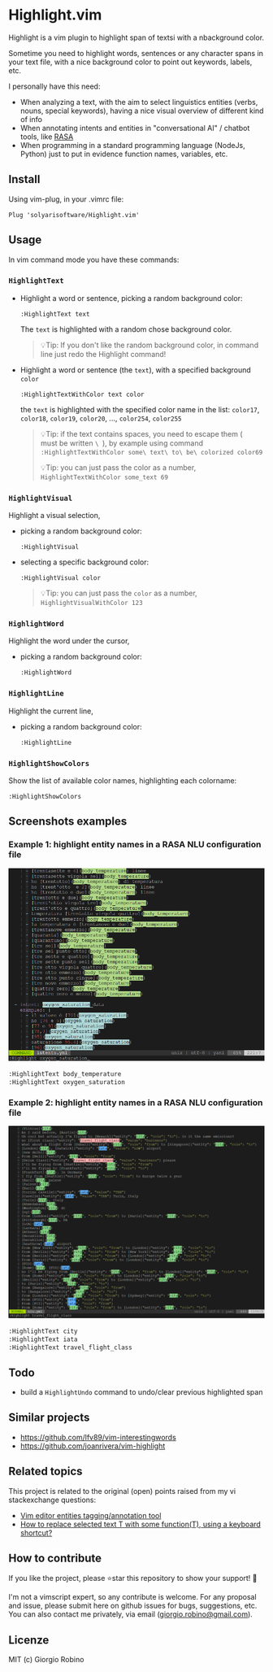 # Highlight.vim

Highlight is a vim plugin to highlight span of textsi with a nbackground color.

Sometime you need to highlight words, sentences or any character spans in your text file, 
with a nice background color to point out keywords, labels, etc.

I personally have this need: 
- When analyzing a text, with the aim to select linguistics entities 
  (verbs, nouns, special keywords), 
  having a nice visual overview of different kind of info 
- When annotating intents and entities in "conversational AI" / chatbot tools, 
  like [RASA](www.rasa.com)
- When programming in a standard programming language (NodeJs, Python) 
  just to put in evidence function names, variables, etc.


## Install

Using vim-plug, in your .vimrc file:
```
Plug 'solyarisoftware/Highlight.vim'
```


## Usage

In vim command mode you have these commands:

### `HighlightText` 
- Highlight a word or sentence, picking a random background color:
  ```
  :HighlightText text
  ```
  The `text` is highlighted with a random chose background color.

  > 💡Tip: If you don't like the random background color, 
  > in command line just redo the Highlight command!

- Highlight a word or sentence (the `text`), with a specified background `color`
  ```
  :HighlightTextWithColor text color  
  ```
  the `text` is highlighted with the specified color name in the list: 
  `color17`, `color18`, `color19`, `color20`, ..., `color254`, `color255`

  > 💡Tip: if the text contains spaces, you need to escape them (` ` must be written `\ `), 
  > by example using command 
  > `:HighlightTextWithColor some\ text\ to\ be\ colorized color69`
  >
  > 💡Tip:  you can just pass the color as a number, `HighlightTextWithColor some_text 69`

### `HighlightVisual` 
Highlight a visual selection, 
- picking a random background color:
  ```
  :HighlightVisual 
  ```

- selecting a specific background color:
  ```
  :HighlightVisual color
  ```
  > 💡Tip:  you can just pass the `color` as a number, `HighlightVisualWithColor 123`

### `HighlightWord` 
Highlight the word under the cursor, 
- picking a random background color:
  ```
  :HighlightWord 
  ```

### `HighlightLine` 
Highlight the current line, 
- picking a random background color:
  ```
  :HighlightLine 
  ```

### `HighlightShowColors` 
Show the list of available color names, highlighting each colorname:
```
:HighlightShowColors  
```


## Screenshots examples

### Example 1: highlight entity names in a RASA NLU configuration file 

![](screenshots/screenshot-1.png?raw=true)

```
:HighlightText body_temperature
:HighlightText oxygen_saturation
```

### Example 2: highlight entity names in a RASA NLU configuration file 

![](screenshots/screenshot-2.png?raw=true)

```
:HighlightText city
:HighlightText iata
:HighlightText travel_flight_class
```


## Todo

- build a `HighlightUndo` command to undo/clear previous highlighted span


## Similar projects

- https://github.com/lfv89/vim-interestingwords
- https://github.com/joanrivera/vim-highlight


## Related topics

This project is related to the original (open) points raised from my vi stackexchange questions:

- [Vim editor entities tagging/annotation tool](https://vi.stackexchange.com/questions/34821/vim-editor-entities-tagging-annotation-tool) 
- [How to replace selected text T with some function(T), using a keyboard shortcut?](https://vi.stackexchange.com/questions/34823/how-to-replace-selected-text-t-with-some-functiont-using-a-keyboard-shortcut/34824#34824) 


## How to contribute

If you like the project, please ⭐️star this repository to show your support! 🙏

I'm not a vimscript expert, so any contribute is welcome.
For any proposal and issue, please submit here on github issues for bugs, suggestions, etc.
You can also contact me privately, via email (giorgio.robino@gmail.com).

## Licenze

MIT (c) Giorgio Robino
